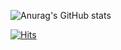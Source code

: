 ![Anurag's GitHub stats](https://github-readme-stats.vercel.app/api?username=TaeheeMin&show_icons=true&theme=swift)

[![Hits](https://hits.seeyoufarm.com/api/count/incr/badge.svg?url=https%3A%2F%2Fgithub.com%2FTaeheeMin&count_bg=%237E9AE5&title_bg=%23555555&icon=&icon_color=%23D7D7D7&title=hits&edge_flat=true)](https://hits.seeyoufarm.com)
